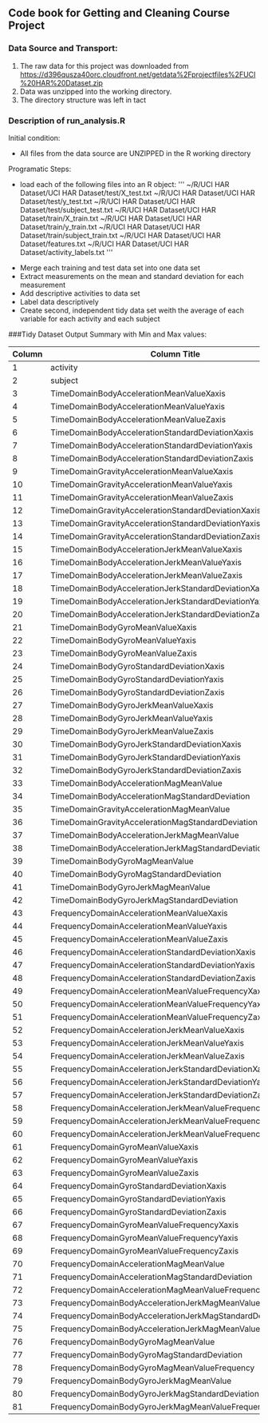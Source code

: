##  Code book for Getting and Cleaning Course Project

### Data Source and Transport:
1. The raw data for this project was downloaded from https://d396qusza40orc.cloudfront.net/getdata%2Fprojectfiles%2FUCI%20HAR%20Dataset.zip 
2. Data was unzipped into the working directory.  
3. The directory structure was left in tact

### Description of run_analysis.R 
Initial condition:
- All files from the data source are UNZIPPED in the R working directory

Programatic Steps:
- load each of the following files into an R object:
   '''
    ~/R/UCI HAR Dataset/UCI HAR Dataset/test/X_test.txt
    ~/R/UCI HAR Dataset/UCI HAR Dataset/test/y_test.txt
    ~/R/UCI HAR Dataset/UCI HAR Dataset/test/subject_test.txt
    ~/R/UCI HAR Dataset/UCI HAR Dataset/train/X_train.txt
    ~/R/UCI HAR Dataset/UCI HAR Dataset/train/y_train.txt
    ~/R/UCI HAR Dataset/UCI HAR Dataset/train/subject_train.txt
    ~/R/UCI HAR Dataset/UCI HAR Dataset/features.txt
    ~/R/UCI HAR Dataset/UCI HAR Dataset/activity_labels.txt
   '''

+ Merge each training and test data set into one data set
+ Extract  measurements on the mean and standard deviation for each measurement
+ Add descriptive activities to data set
+ Label data descriptively
+ Create second, independent tidy data set weith the average of each variable for each activity and each subject


###Tidy Dataset Output Summary with Min and Max values:

Column	|	Column Title	|	Type	|	max	|	min
----------	|	-------------------------------------------------------------------------	|	--------	|	--------	|	--------
1	|	activity	|	text	|	WALKING	|	LAYING
2	|	subject	|	int	|	30	|	1
3	|	TimeDomainBodyAccelerationMeanValueXaxis	|	float	|	0.30146102	|	0.221598244
4	|	TimeDomainBodyAccelerationMeanValueYaxis	|	float	|	-0.001308288	|	-0.040513953
5	|	TimeDomainBodyAccelerationMeanValueZaxis	|	float	|	-0.075378469	|	-0.1525139
6	|	TimeDomainBodyAccelerationStandardDeviationXaxis	|	float	|	0.626917071	|	-0.996068635
7	|	TimeDomainBodyAccelerationStandardDeviationYaxis	|	float	|	0.616937015	|	-0.990240947
8	|	TimeDomainBodyAccelerationStandardDeviationZaxis	|	float	|	0.609017879	|	-0.987658662
9	|	TimeDomainGravityAccelerationMeanValueXaxis	|	float	|	0.974508732	|	-0.680043155
10	|	TimeDomainGravityAccelerationMeanValueYaxis	|	float	|	0.956593814	|	-0.479894843
11	|	TimeDomainGravityAccelerationMeanValueZaxis	|	float	|	0.957873042	|	-0.49508872
12	|	TimeDomainGravityAccelerationStandardDeviationXaxis	|	float	|	-0.829554948	|	-0.996764227
13	|	TimeDomainGravityAccelerationStandardDeviationYaxis	|	float	|	-0.643578361	|	-0.994247649
14	|	TimeDomainGravityAccelerationStandardDeviationZaxis	|	float	|	-0.610161166	|	-0.99095725
15	|	TimeDomainBodyAccelerationJerkMeanValueXaxis	|	float	|	0.130193044	|	0.042688099
16	|	TimeDomainBodyAccelerationJerkMeanValueYaxis	|	float	|	0.056818586	|	-0.038687211
17	|	TimeDomainBodyAccelerationJerkMeanValueZaxis	|	float	|	0.038053359	|	-0.067458392
18	|	TimeDomainBodyAccelerationJerkStandardDeviationXaxis	|	float	|	0.544273037	|	-0.994604542
19	|	TimeDomainBodyAccelerationJerkStandardDeviationYaxis	|	float	|	0.355306717	|	-0.989513566
20	|	TimeDomainBodyAccelerationJerkStandardDeviationZaxis	|	float	|	0.031015708	|	-0.993288313
21	|	TimeDomainBodyGyroMeanValueXaxis	|	float	|	0.192704476	|	-0.205775427
22	|	TimeDomainBodyGyroMeanValueYaxis	|	float	|	0.027470756	|	-0.204205356
23	|	TimeDomainBodyGyroMeanValueZaxis	|	float	|	0.179102058	|	-0.072454603
24	|	TimeDomainBodyGyroStandardDeviationXaxis	|	float	|	0.267657219	|	-0.994276591
25	|	TimeDomainBodyGyroStandardDeviationYaxis	|	float	|	0.476518714	|	-0.994210472
26	|	TimeDomainBodyGyroStandardDeviationZaxis	|	float	|	0.564875818	|	-0.985538363
27	|	TimeDomainBodyGyroJerkMeanValueXaxis	|	float	|	-0.022091627	|	-0.157212539
28	|	TimeDomainBodyGyroJerkMeanValueYaxis	|	float	|	-0.013202277	|	-0.076808992
29	|	TimeDomainBodyGyroJerkMeanValueZaxis	|	float	|	-0.006940664	|	-0.092499853
30	|	TimeDomainBodyGyroJerkStandardDeviationXaxis	|	float	|	0.17914865	|	-0.996542541
31	|	TimeDomainBodyGyroJerkStandardDeviationYaxis	|	float	|	0.295945926	|	-0.997081576
32	|	TimeDomainBodyGyroJerkStandardDeviationZaxis	|	float	|	0.193206499	|	-0.995380795
33	|	TimeDomainBodyAccelerationMagMeanValue	|	float	|	0.644604325	|	-0.986493197
34	|	TimeDomainBodyAccelerationMagStandardDeviation	|	float	|	0.428405923	|	-0.986464543
35	|	TimeDomainGravityAccelerationMagMeanValue	|	float	|	0.644604325	|	-0.986493197
36	|	TimeDomainGravityAccelerationMagStandardDeviation	|	float	|	0.428405923	|	-0.986464543
37	|	TimeDomainBodyAccelerationJerkMagMeanValue	|	float	|	0.434490401	|	-0.992814715
38	|	TimeDomainBodyAccelerationJerkMagStandardDeviation	|	float	|	0.450612066	|	-0.994646917
39	|	TimeDomainBodyGyroMagMeanValue	|	float	|	0.418004609	|	-0.980740847
40	|	TimeDomainBodyGyroMagStandardDeviation	|	float	|	0.29997598	|	-0.981372676
41	|	TimeDomainBodyGyroJerkMagMeanValue	|	float	|	0.087581662	|	-0.997322527
42	|	TimeDomainBodyGyroJerkMagStandardDeviation	|	float	|	0.250173204	|	-0.997666072
43	|	FrequencyDomainAccelerationMeanValueXaxis	|	float	|	0.537012022	|	-0.995249933
44	|	FrequencyDomainAccelerationMeanValueYaxis	|	float	|	0.524187687	|	-0.989034304
45	|	FrequencyDomainAccelerationMeanValueZaxis	|	float	|	0.280735952	|	-0.989473927
46	|	FrequencyDomainAccelerationStandardDeviationXaxis	|	float	|	0.658506543	|	-0.99660457
47	|	FrequencyDomainAccelerationStandardDeviationYaxis	|	float	|	0.560191344	|	-0.990680395
48	|	FrequencyDomainAccelerationStandardDeviationZaxis	|	float	|	0.687124164	|	-0.987224804
49	|	FrequencyDomainAccelerationMeanValueFrequencyXaxis	|	float	|	0.159123629	|	-0.635913046
50	|	FrequencyDomainAccelerationMeanValueFrequencyYaxis	|	float	|	0.466528232	|	-0.379518455
51	|	FrequencyDomainAccelerationMeanValueFrequencyZaxis	|	float	|	0.402532553	|	-0.520114794
52	|	FrequencyDomainAccelerationJerkMeanValueXaxis	|	float	|	0.474317256	|	-0.994630797
53	|	FrequencyDomainAccelerationJerkMeanValueYaxis	|	float	|	0.276716853	|	-0.989398824
54	|	FrequencyDomainAccelerationJerkMeanValueZaxis	|	float	|	0.157775692	|	-0.992018448
55	|	FrequencyDomainAccelerationJerkStandardDeviationXaxis	|	float	|	0.476803887	|	-0.995073759
56	|	FrequencyDomainAccelerationJerkStandardDeviationYaxis	|	float	|	0.349771285	|	-0.990468083
57	|	FrequencyDomainAccelerationJerkStandardDeviationZaxis	|	float	|	-0.006236475	|	-0.99310776
58	|	FrequencyDomainAccelerationJerkMeanValueFrequencyXaxis	|	float	|	0.331449281	|	-0.576044002
59	|	FrequencyDomainAccelerationJerkMeanValueFrequencyYaxis	|	float	|	0.195677336	|	-0.601971415
60	|	FrequencyDomainAccelerationJerkMeanValueFrequencyZaxis	|	float	|	0.230107946	|	-0.627555474
61	|	FrequencyDomainGyroMeanValueXaxis	|	float	|	0.474962448	|	-0.993122609
62	|	FrequencyDomainGyroMeanValueYaxis	|	float	|	0.32881701	|	-0.994025488
63	|	FrequencyDomainGyroMeanValueZaxis	|	float	|	0.49241438	|	-0.985957788
64	|	FrequencyDomainGyroStandardDeviationXaxis	|	float	|	0.196613287	|	-0.994652185
65	|	FrequencyDomainGyroStandardDeviationYaxis	|	float	|	0.646233637	|	-0.994353087
66	|	FrequencyDomainGyroStandardDeviationZaxis	|	float	|	0.522454216	|	-0.986725275
67	|	FrequencyDomainGyroMeanValueFrequencyXaxis	|	float	|	0.249209412	|	-0.395770151
68	|	FrequencyDomainGyroMeanValueFrequencyYaxis	|	float	|	0.273141323	|	-0.666814815
69	|	FrequencyDomainGyroMeanValueFrequencyZaxis	|	float	|	0.377074097	|	-0.507490867
70	|	FrequencyDomainAccelerationMagMeanValue	|	float	|	0.586637551	|	-0.986800645
71	|	FrequencyDomainAccelerationMagStandardDeviation	|	float	|	0.178684581	|	-0.987648484
72	|	FrequencyDomainAccelerationMagMeanValueFrequency	|	float	|	0.435846932	|	-0.31233803
73	|	FrequencyDomainBodyAccelerationJerkMagMeanValue	|	float	|	0.538404846	|	-0.993998276
74	|	FrequencyDomainBodyAccelerationJerkMagStandardDeviation	|	float	|	0.316346415	|	-0.994366668
75	|	FrequencyDomainBodyAccelerationJerkMagMeanValueFrequency	|	float	|	0.4880885	|	-0.125210389
76	|	FrequencyDomainBodyGyroMagMeanValue	|	float	|	0.203979765	|	-0.986535242
77	|	FrequencyDomainBodyGyroMagStandardDeviation	|	float	|	0.236659662	|	-0.981468842
78	|	FrequencyDomainBodyGyroMagMeanValueFrequency	|	float	|	0.409521612	|	-0.456638671
79	|	FrequencyDomainBodyGyroJerkMagMeanValue	|	float	|	0.146618569	|	-0.997617389
80	|	FrequencyDomainBodyGyroJerkMagStandardDeviation	|	float	|	0.287834616	|	-0.997585231
81	|	FrequencyDomainBodyGyroJerkMagMeanValueFrequency	|	float	|	0.42630168	|	-0.182923597

